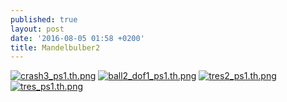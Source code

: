```yaml
---
published: true
layout: post
date: '2016-08-05 01:58 +0200'
title: Mandelbulber2
---
```

[![crash3_ps1.th.png](https://scrot.moe/images/2016/08/05/crash3_ps1.th.png)](https://scrot.moe/image/Hf1y) [![ball2_dof1_ps1.th.png](https://scrot.moe/images/2016/08/05/ball2_dof1_ps1.th.png)](https://scrot.moe/image/HhMU) [![tres2_ps1.th.png](https://scrot.moe/images/2016/08/05/tres2_ps1.th.png)](https://scrot.moe/image/Hrlm) [![tres_ps1.th.png](https://scrot.moe/images/2016/08/05/tres_ps1.th.png)](https://scrot.moe/image/l0S6)
